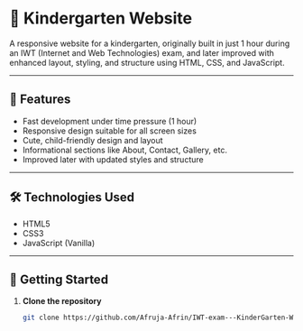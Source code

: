 # 🧒 Kindergarten Website

A responsive website for a kindergarten, originally built in just 1 hour during an IWT (Internet and Web Technologies) exam, and later improved with enhanced layout, styling, and structure using HTML, CSS, and JavaScript.

---

## 🌟 Features

- Fast development under time pressure (1 hour)
- Responsive design suitable for all screen sizes
- Cute, child-friendly design and layout
- Informational sections like About, Contact, Gallery, etc.
- Improved later with updated styles and structure

---

## 🛠️ Technologies Used

- HTML5
- CSS3
- JavaScript (Vanilla)

---

## 🚀 Getting Started

1. **Clone the repository**
   ```bash
   git clone https://github.com/Afruja-Afrin/IWT-exam---KinderGarten-Website.git
